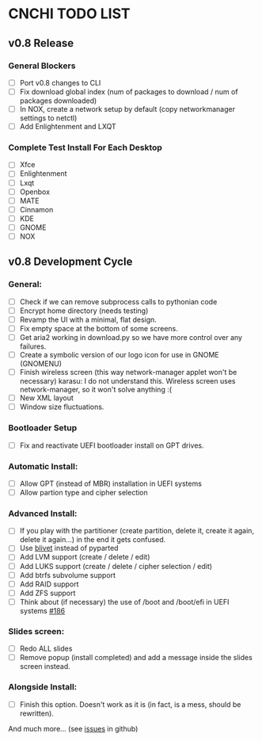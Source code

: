 # CNCHI TODO LIST

## v0.8 Release

### General Blockers
- [ ] Port v0.8 changes to CLI
- [ ] Fix download global index (num of packages to download / num of packages downloaded)
- [ ] In NOX, create a network setup by default (copy networkmanager settings to netctl)
- [ ] Add Enlightenment and LXQT

### Complete Test Install For Each Desktop

- [ ] Xfce
- [ ] Enlightenment
- [ ] Lxqt
- [ ] Openbox
- [ ] MATE
- [ ] Cinnamon
- [ ] KDE
- [ ] GNOME
- [ ] NOX

## v0.8 Development Cycle

### General:
 - [ ] Check if we can remove subprocess calls to pythonian code
 - [ ] Encrypt home directory (needs testing)
 - [ ] Revamp the UI with a minimal, flat design.
 - [ ] Fix empty space at the bottom of some screens.
 - [ ] Get aria2 working in download.py so we have more control over any failures.
 - [ ] Create a symbolic version of our logo icon for use in GNOME (GNOMENU)
 - [ ] Finish wireless screen (this way network-manager applet won't be necessary)
 karasu: I do not understand this. Wireless screen uses network-manager, so it won't solve anything :(
 - [ ] New XML layout
 - [ ] Window size fluctuations.

### Bootloader Setup
 - [ ] Fix and reactivate UEFI bootloader install on GPT drives.

### Automatic Install:
 - [ ] Allow GPT (instead of MBR) installation in UEFI systems
 - [ ] Allow partion type and cipher selection

### Advanced Install:
 - [ ] If you play with the partitioner (create partition, delete it, create it again, delete it again...) in the end it gets confused.
 - [ ] Use [blivet](https://dlehman.fedorapeople.org/blivet-docs/) instead of pyparted
 - [ ] Add LVM support (create / delete / edit)
 - [ ] Add LUKS support (create / delete / cipher selection / edit)
 - [ ] Add btrfs subvolume support
 - [ ] Add RAID support
 - [ ] Add ZFS support
 - [ ] Think about (if necessary) the use of /boot and /boot/efi in UEFI systems [#186](https://github.com/Antergos/Cnchi/issues/186)

### Slides screen:
 - [ ] Redo ALL slides
 - [ ] Remove popup (install completed) and add a message inside the slides screen instead.

### Alongside Install:
 - [ ] Finish this option. Doesn't work as it is (in fact, is a mess, should be rewritten).

 
And much more... (see [issues](https://github.com/Antergos/Cnchi/issues?milestone=4&page=1&state=open) in github)
